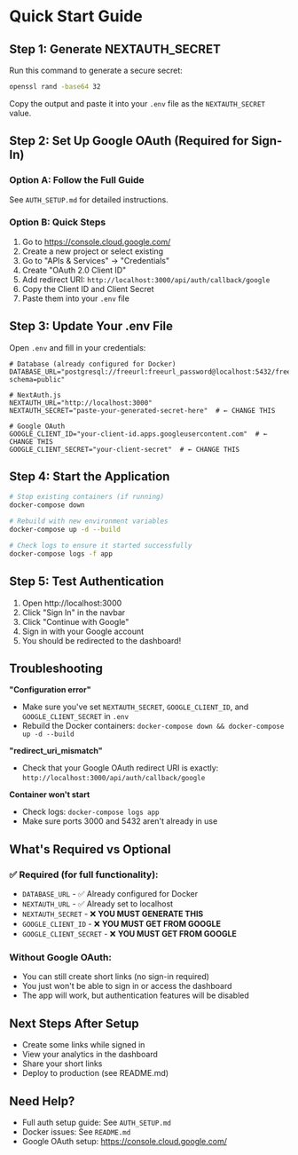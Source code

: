 # Quick Start Guide

## Step 1: Generate NEXTAUTH_SECRET

Run this command to generate a secure secret:

```bash
openssl rand -base64 32
```

Copy the output and paste it into your `.env` file as the `NEXTAUTH_SECRET` value.

## Step 2: Set Up Google OAuth (Required for Sign-In)

### Option A: Follow the Full Guide
See `AUTH_SETUP.md` for detailed instructions.

### Option B: Quick Steps
1. Go to https://console.cloud.google.com/
2. Create a new project or select existing
3. Go to "APIs & Services" → "Credentials"
4. Create "OAuth 2.0 Client ID"
5. Add redirect URI: `http://localhost:3000/api/auth/callback/google`
6. Copy the Client ID and Client Secret
7. Paste them into your `.env` file

## Step 3: Update Your .env File

Open `.env` and fill in your credentials:

```env
# Database (already configured for Docker)
DATABASE_URL="postgresql://freeurl:freeurl_password@localhost:5432/freeurl?schema=public"

# NextAuth.js
NEXTAUTH_URL="http://localhost:3000"
NEXTAUTH_SECRET="paste-your-generated-secret-here"  # ← CHANGE THIS

# Google OAuth
GOOGLE_CLIENT_ID="your-client-id.apps.googleusercontent.com"  # ← CHANGE THIS
GOOGLE_CLIENT_SECRET="your-client-secret"  # ← CHANGE THIS
```

## Step 4: Start the Application

```bash
# Stop existing containers (if running)
docker-compose down

# Rebuild with new environment variables
docker-compose up -d --build

# Check logs to ensure it started successfully
docker-compose logs -f app
```

## Step 5: Test Authentication

1. Open http://localhost:3000
2. Click "Sign In" in the navbar
3. Click "Continue with Google"
4. Sign in with your Google account
5. You should be redirected to the dashboard!

## Troubleshooting

**"Configuration error"**
- Make sure you've set `NEXTAUTH_SECRET`, `GOOGLE_CLIENT_ID`, and `GOOGLE_CLIENT_SECRET` in `.env`
- Rebuild the Docker containers: `docker-compose down && docker-compose up -d --build`

**"redirect_uri_mismatch"**
- Check that your Google OAuth redirect URI is exactly: `http://localhost:3000/api/auth/callback/google`

**Container won't start**
- Check logs: `docker-compose logs app`
- Make sure ports 3000 and 5432 aren't already in use

## What's Required vs Optional

### ✅ Required (for full functionality):
- `DATABASE_URL` - ✅ Already configured for Docker
- `NEXTAUTH_URL` - ✅ Already set to localhost
- `NEXTAUTH_SECRET` - ❌ **YOU MUST GENERATE THIS**
- `GOOGLE_CLIENT_ID` - ❌ **YOU MUST GET FROM GOOGLE**
- `GOOGLE_CLIENT_SECRET` - ❌ **YOU MUST GET FROM GOOGLE**

### Without Google OAuth:
- You can still create short links (no sign-in required)
- You just won't be able to sign in or access the dashboard
- The app will work, but authentication features will be disabled

## Next Steps After Setup

- Create some links while signed in
- View your analytics in the dashboard
- Share your short links
- Deploy to production (see README.md)

## Need Help?

- Full auth setup guide: See `AUTH_SETUP.md`
- Docker issues: See `README.md`
- Google OAuth setup: https://console.cloud.google.com/
